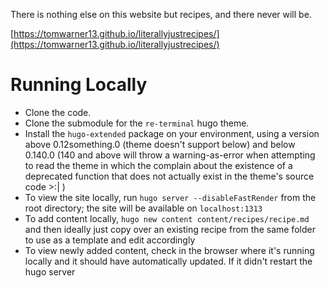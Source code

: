 There is nothing else on this website but recipes, and there never will be.

[https://tomwarner13.github.io/literallyjustrecipes/](https://tomwarner13.github.io/literallyjustrecipes/)

# Running Locally

- Clone the code.
- Clone the submodule for the `re-terminal` hugo theme.
- Install the `hugo-extended` package on your environment, using a version above 0.12something.0 (theme doesn't support below) and below 0.140.0 (140 and above will throw a warning-as-error when attempting to read the theme in which the complain about the existence of a deprecated function that does not actually exist in the theme's source code >:| )
- To view the site locally, run `hugo server --disableFastRender` from the root directory; the site will be available on `localhost:1313`
- To add content locally, `hugo new content content/recipes/recipe.md` and then ideally just copy over an existing recipe from the same folder to use as a template and edit accordingly
- To view newly added content, check in the browser where it's running locally and it should have automatically updated. If it didn't restart the hugo server
